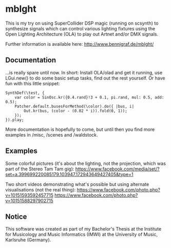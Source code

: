 mblght
======

This is my try on using SuperCollider DSP magic (running on scsynth) to synthesize signals which can control various lighting fixtures using the Open Lighting Architecture (OLA) to play out Artnet and/or DMX signals.

Further information is available here: http://www.bennigraf.de/mblght/

Documentation
-------------

...is really spare until now. In short: Install OLA/olad and get it running, use LGui.new() to do some basic setup tasks, find out the rest yourself. Or have fun with this little snippet:

	SynthDef(\test, {
		var color = SinOsc.kr({0.4.rand}!3 + 0.1, pi.rand, mul: 0.5, add: 0.5);
		Patcher.default.busesForMethod(\color).do({ |bus, i|
			Out.kr(bus, (color - (0.02 * i)).fold(0, 1));
		});
	}).play;

More documentation is hopefully to come, but until then you find more examples in /misc, /scenes and /waldstock.

Examples
--------

Some colorful pictures (it's about the lighting, not the projection, which was part of the Stereo Tam Tam gig):
https://www.facebook.com/media/set/?set=a.399699220085179.103947.172943649427405&type=1

Two short videos demonstrating what's possible but using alternate visualisations (not the real thing):
https://www.facebook.com/photo.php?v=10151593592457715
https://www.facebook.com/photo.php?v=10151588297902715

Notice
------

This software was created as part of my Bachelor's Thesis at the Institute for Musicology and Music Informatics (IMWI) at the University of Music, Karlsruhe (Germany).
